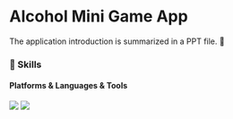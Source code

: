 # Alcohol Mini Game App
The application introduction is summarized in a PPT file. 👋

### 💪 Skills
#### Platforms & Languages & Tools
<p>

  <img src="https://img.shields.io/badge/Android-3DDC84?style=flat-square&logo=Android&logoColor=white"/>
  <img src="https://img.shields.io/badge/Kotlin-6633ff?style=flat-square&logo=Kotlin&logoColor=white"/>
</p>
